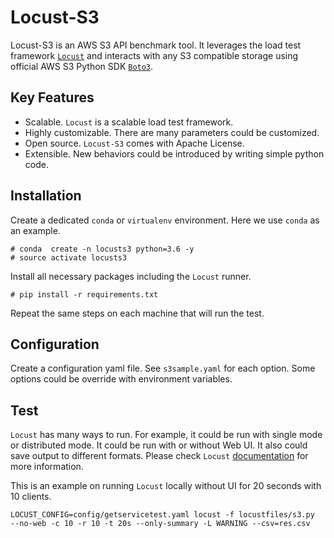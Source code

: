 <!--
    Copyright 2019 TWO SIGMA OPEN SOURCE, LLC

    Licensed under the Apache License, Version 2.0 (the "License");
    you may not use this file except in compliance with the License.
    You may obtain a copy of the License at

           http://www.apache.org/licenses/LICENSE-2.0

    Unless required by applicable law or agreed to in writing, software
    distributed under the License is distributed on an "AS IS" BASIS,
    WITHOUT WARRANTIES OR CONDITIONS OF ANY KIND, either express or implied.
    See the License for the specific language governing permissions and
    limitations under the License.
-->

# Locust-S3

Locust-S3 is an AWS S3 API benchmark tool. It leverages the load test framework
[`Locust`](https://locust.io) and interacts with any S3 compatible storage using
official AWS S3 Python SDK [`Boto3`](https://aws.amazon.com/sdk-for-python).

## Key Features

- Scalable. `Locust` is a scalable load test framework.
- Highly customizable. There are many parameters could be customized.
- Open source. `Locust-S3` comes with Apache License.
- Extensible. New behaviors could be introduced by writing simple python code.

## Installation

Create a dedicated `conda` or `virtualenv` environment. Here we use `conda` as an example.

```
# conda  create -n locusts3 python=3.6 -y
# source activate locusts3
```

Install all necessary packages including the `Locust` runner.

```
# pip install -r requirements.txt
```

Repeat the same steps on each machine that will run the test.

## Configuration

Create a configuration yaml file. See `s3sample.yaml` for each option. Some options
could be override with environment variables.

## Test

`Locust` has many ways to run. For example, it could be run with single mode or
distributed mode. It could be run with or without Web UI. It also could save output
to different formats. Please check `Locust` [documentation](https://docs.locust.io) for more information.

This is an example on running `Locust` locally without UI for 20 seconds with 10 clients.

```
LOCUST_CONFIG=config/getservicetest.yaml locust -f locustfiles/s3.py  --no-web -c 10 -r 10 -t 20s --only-summary -L WARNING --csv=res.csv
```
